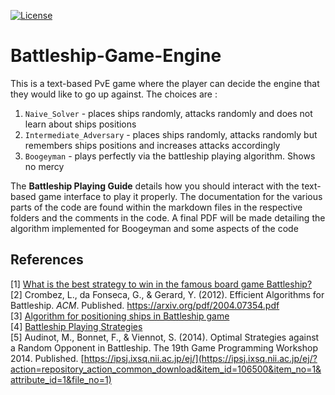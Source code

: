 [![License](https://img.shields.io/badge/License-Apache%202.0-blue.svg)](https://raw.githubusercontent.com/kj3moraes/Battleship-Game-Engine/main/LICENSE?token=AGECP4XVDS6TJ6IWA3MAF7DA3NEZA)

# Battleship-Game-Engine
This is a text-based PvE game where the player can decide the engine that they would like to go up against. The choices are :
1. `Naive_Solver` - places ships randomly, attacks randomly and does not learn about ships positions
2. `Intermediate_Adversary` - places ships randomly, attacks randomly but remembers ships positions and increases attacks accordingly
3. `Boogeyman` - plays perfectly via the battleship playing algorithm. Shows no mercy


The **Battleship Playing Guide** details how you should interact with the text-based game interface to play it properly.
The documentation for the various parts of the code are found within the markdown files in the respective folders and 
the comments in the code. A final PDF will be made detailing the algorithm implemented for Boogeyman and some aspects
of the code


## References 
[1] [What is the best strategy to win in the famous board game Battleship?](https://www.quora.com/What-is-the-best-strategy-to-win-in-the-famous-board-game-Battleship)  
[2] Crombez, L., da Fonseca, G., & Gerard, Y. (2012). Efficient Algorithms for Battleship. _ACM_. Published. https://arxiv.org/pdf/2004.07354.pdf  
[3] [Algorithm for positioning ships in Battleship game](https://stackoverflow.com/questions/10842571/algorithm-for-positioning-ships-in-battleship-game)  
[4] [Battleship Playing Strategies](https://datagenetics.com/blog/december32011/index.html)  
[5] Audinot, M., Bonnet, F., & Viennot, S. (2014). Optimal Strategies against a Random Opponent in Battleship. The 19th Game Programming Workshop 2014. Published. [https://ipsj.ixsq.nii.ac.jp/ej/](https://ipsj.ixsq.nii.ac.jp/ej/?action=repository_action_common_download&item_id=106500&item_no=1&attribute_id=1&file_no=1)
